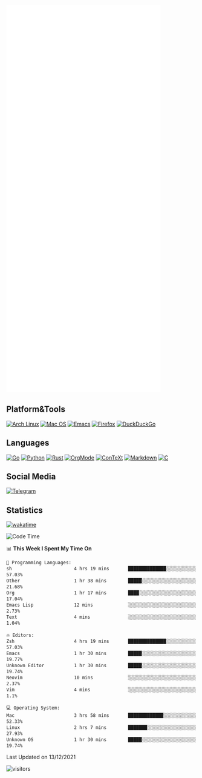 ![Metrics](https://github.com/SteamedFish/SteamedFish/blob/master/github-metrics.svg)

## Platform&Tools

[![Arch Linux](https://img.shields.io/badge/ArchLinux-1793D1?logo=arch-linux&logoColor=fff&style=flat-square)](https://archlinux.org/)
[![Mac OS](https://img.shields.io/badge/MacOS-000000?style=flat-square&logo=macos&logoColor=F0F0F0)](https://www.apple.com/macos/)
[![Emacs](https://img.shields.io/badge/Emacs-%237F5AB6.svg?&style=flat-square&logo=gnu-emacs&logoColor=white)](https://www.gnu.org/software/emacs/)
[![Firefox](https://img.shields.io/badge/Firefox-FF7139?style=flat-square&logo=Firefox-Browser&logoColor=white)](https://firefox.com/)
[![DuckDuckGo](https://img.shields.io/badge/DuckDuckGo-DE5833?style=flat-square&logo=DuckDuckGo&logoColor=white)](https://duckduckgo.com/)

## Languages

[![Go](https://img.shields.io/badge/Golang-%2300ADD8.svg?style=flat-square&logo=go&logoColor=white)](https://golang.org/)
[![Python](https://img.shields.io/badge/Python-3670A0?style=flat-square&logo=python&logoColor=ffdd54)](https://www.python.org/)
[![Rust](https://img.shields.io/badge/Rust-%23000000.svg?style=flat-square&logo=rust&logoColor=white)](https://www.rust-lang.org/)
[![OrgMode](https://img.shields.io/badge/OrgMode-%23000000.svg?style=flat-square&logo=org&logoColor=white)](https://orgmode.org/)
[![ConTeXt](https://img.shields.io/badge/ConTeXt-%23008080.svg?style=flat-square&logo=latex&logoColor=white)](https://contextgarden.net/)
[![Markdown](https://img.shields.io/badge/MarkDown-%23000000.svg?style=flat-square&logo=markdown&logoColor=white)](https://daringfireball.net/projects/markdown/)
[![C](https://img.shields.io/badge/C-%2300599C.svg?style=flat-square&logo=c&logoColor=white)](https://www.iso.org/standard/74528.html)

## Social Media

[![Telegram](https://img.shields.io/badge/SteamedFish-2CA5E0?style=social&logo=telegram&logoColor=white)](https://t.me/SteamedFish)

## Statistics
[![wakatime](https://wakatime.com/badge/user/168280d6-fcf2-4b4f-ad3a-dc4612f35b38.svg)](https://wakatime.com/@168280d6-fcf2-4b4f-ad3a-dc4612f35b38)

<!--START_SECTION:waka-->
![Code Time](http://img.shields.io/badge/Code%20Time-1%2C508%20hrs%2058%20mins-blue)

📊 **This Week I Spent My Time On** 

```text
💬 Programming Languages: 
sh                       4 hrs 19 mins       ██████████████░░░░░░░░░░░   57.03% 
Other                    1 hr 38 mins        █████░░░░░░░░░░░░░░░░░░░░   21.68% 
Org                      1 hr 17 mins        ████░░░░░░░░░░░░░░░░░░░░░   17.04% 
Emacs Lisp               12 mins             ░░░░░░░░░░░░░░░░░░░░░░░░░   2.73% 
Text                     4 mins              ░░░░░░░░░░░░░░░░░░░░░░░░░   1.04%

🔥 Editors: 
Zsh                      4 hrs 19 mins       ██████████████░░░░░░░░░░░   57.03% 
Emacs                    1 hr 30 mins        █████░░░░░░░░░░░░░░░░░░░░   19.77% 
Unknown Editor           1 hr 30 mins        █████░░░░░░░░░░░░░░░░░░░░   19.74% 
Neovim                   10 mins             ░░░░░░░░░░░░░░░░░░░░░░░░░   2.37% 
Vim                      4 mins              ░░░░░░░░░░░░░░░░░░░░░░░░░   1.1%

💻 Operating System: 
Mac                      3 hrs 58 mins       █████████████░░░░░░░░░░░░   52.33% 
Linux                    2 hrs 7 mins        ███████░░░░░░░░░░░░░░░░░░   27.93% 
Unknown OS               1 hr 30 mins        █████░░░░░░░░░░░░░░░░░░░░   19.74%

```


 Last Updated on 13/12/2021
<!--END_SECTION:waka-->

![visitors](https://visitor-badge.laobi.icu/badge?page_id=SteamedFish.SteamedFish)
